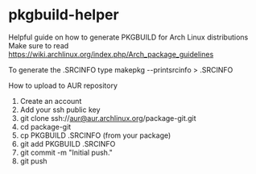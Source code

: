 # pkgbuild-helper
Helpful guide on how to generate PKGBUILD for Arch Linux distributions
Make sure to read https://wiki.archlinux.org/index.php/Arch_package_guidelines

To generate the .SRCINFO type makepkg --printsrcinfo > .SRCINFO

How to upload to AUR repository
1. Create an account
2. Add your ssh public key
3. git clone ssh://aur@aur.archlinux.org/package-git.git
4. cd package-git
5. cp PKGBUILD .SRCINFO (from your package)
6. git add PKGBUILD .SRCINFO
7. git commit -m "Initial push."
8. git push
